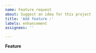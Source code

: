 ```yaml
---
name: Feature request
about: Suggest an idea for this project
title: 'Add feature :'
labels: enhancement
assignees: ''

---
```


**Feature**
